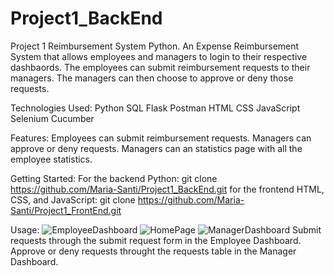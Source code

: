 # Project1_BackEnd
Project 1 Reimbursement System Python.
An Expense Reimbursement System that allows employees and managers to login to their respective dashbaords. The employees can submit reimbursement requests to their managers. The managers can then choose to approve or deny those requests.

Technologies Used:
Python
SQL
Flask
Postman
HTML
CSS
JavaScript
Selenium
Cucumber

Features:
Employees can submit reimbursement requests.
Managers can approve or deny requests.
Managers can an statistics page with all the employee statistics.

Getting Started:
For the backend Python: git clone https://github.com/Maria-Santi/Project1_BackEnd.git
for the frontend HTML, CSS, and JavaScript: git clone https://github.com/Maria-Santi/Project1_FrontEnd.git

Usage:
![EmployeeDashboard](https://user-images.githubusercontent.com/82534970/123435210-efcc0980-d592-11eb-9b5e-754a2b55da17.PNG)
![HomePage](https://user-images.githubusercontent.com/82534970/123435229-f5c1ea80-d592-11eb-87b4-23a00401b5f4.PNG)
![ManagerDashboard](https://user-images.githubusercontent.com/82534970/123435237-f8244480-d592-11eb-8e24-1ed3473bb4e4.PNG)
Submit requests through the submit request form in the Employee Dashboard.
Approve or deny requests throught the requests table in the Manager Dashboard.

